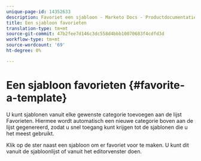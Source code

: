 ```yaml
---
unique-page-id: 14352633
description: Favoriet een sjabloon - Marketo Docs - Productdocumentatie
title: Een sjabloon favorieten
translation-type: tm+mt
source-git-commit: 47b2fee7d146c3dc558d4bbb10070683f4cdfd3d
workflow-type: tm+mt
source-wordcount: '69'
ht-degree: 0%

---
```



# Een sjabloon favorieten {#favorite-a-template}

U kunt sjablonen vanuit elke gewenste categorie toevoegen aan de lijst Favorieten. Hiermee wordt automatisch een nieuwe categorie boven aan de lijst gegenereerd, zodat u snel toegang kunt krijgen tot de sjablonen die u het meest gebruikt.

Klik op de ster naast een sjabloon om er favoriet voor te maken. U kunt dit vanuit de sjabloonlijst of vanuit het editorvenster doen.
